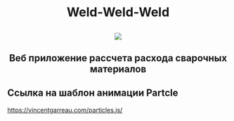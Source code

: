 <h1 align="center">Weld-Weld-Weld</h1>
<h2 align="center">
<img src="[Демо](https://github.com/Vaudoux/weld/blob/main/assets/demoTitle.gif?raw=true))"/>

<h2 align="center">Веб приложение рассчета расхода сварочных материалов</h1>

## Ссылка на шаблон анимации Partcle
https://vincentgarreau.com/particles.js/

